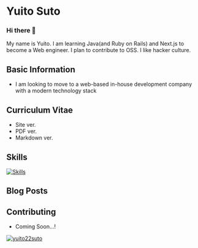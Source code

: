 # Yuito Suto
### Hi there 👋
My name is Yuito. I am learning Java(and Ruby on Rails) and Next.js to become a Web engineer. I plan to contribute to OSS. I like hacker culture.

## Basic Information
- I am looking to move to a web-based in-house development company with a modern technology stack

## Curriculum Vitae
- Site ver.
- PDF ver.
- Markdown ver.

## Skills
[![Skills](https://skillicons.dev/icons?i=html,css,tailwind,js,ts,nodejs,react,nextjs,aws,gcp,docker,figma,webflow)](https://skillicons.dev)

## Blog Posts

## Contributing
- Coming Soon...!

<a href="https://github.com/yuito22suto/yuito22suto">
    <img src="https://komarev.com/ghpvc/?username=yuito22suto" alt="yuito22suto" />
</a>
